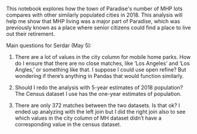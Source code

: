 This notebook explores how the town of Paradise's number of MHP lots compares with other similarly populated cities in 2018. This analysis will help me show that MHP living was a major part of Paradise, which was previously known as a place where senior citizens could find a place to live out their retirement. 

Main questions for Serdar (May 5):

1. There are a lot of values in the city column for mobile home parks. How do I ensure that there are no close matches, like ‘Los Angeles’ and ‘Los Angles,’ or something like that. I suppose I could use open refine? But wondering if there’s anything in Pandas that would function similarly. 

2. Should I redo the analysis with 5-year estimates of 2018 population? The Census dataset I use has the one-year estimates of population.

3. There are only 372 matches between the two datasets. Is that ok? I ended up analyzing with the left join but I did the right join also to see which values in the city column of MH dataset didn’t have a corresponding value in the census dataset. 